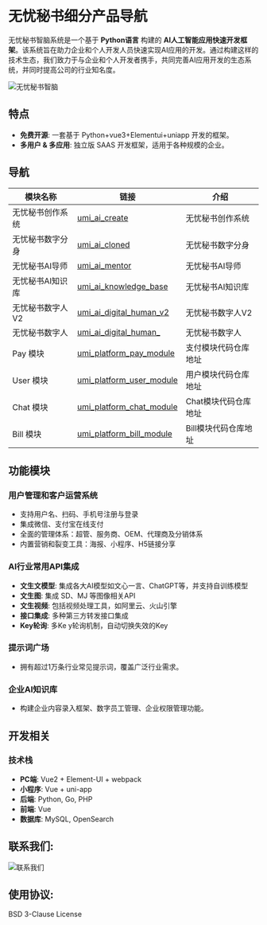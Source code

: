 # 无忧秘书细分产品导航

无忧秘书智脑系统是一个基于 **Python语言** 构建的 **AI人工智能应用快速开发框架**。该系统旨在助力企业和个人开发人员快速实现AI应用的开发。通过构建这样的技术生态，我们致力于与企业和个人开发者携手，共同完善AI应用开发的生态系统，并同时提高公司的行业知名度。

![无忧秘书智脑](https://umi-intelligence.oss-cn-shenzhen.aliyuncs.com/static/website/screenshot-ai.umi6.com-2024.03.13-10_15_32.png)

## 特点

- **免费开源**: 一套基于 Python+vue3+Elementui+uniapp 开发的框架。
- **多用户 & 多应用**: 独立版 SAAS 开发框架，适用于各种规模的企业。


## 导航
| 模块名称      | 链接                                                                               | 介绍           |
|-----------|----------------------------------------------------------------------------------|--------------|
| 无忧秘书创作系统  | [umi_ai_create](https://github.com/ymzn3820/umi_ai_create)                       | 无忧秘书创作系统     |
| 无忧秘书数字分身  | [umi_ai_cloned](https://github.com/ymzn3820/umi_ai_cloned)                       | 无忧秘书数字分身     |
| 无忧秘书AI导师  | [umi_ai_mentor](https://github.com/ymzn3820/umi_ai_mentor)                       | 无忧秘书AI导师     |
| 无忧秘书AI知识库 | [umi_ai_knowledge_base](https://github.com/ymzn3820/umi_ai_knowledge_base)       | 无忧秘书AI知识库    |
| 无忧秘书数字人V2 | [umi_ai_digital_human_v2](https://github.com/ymzn3820/umi_digital_human_v2)      | 无忧秘书数字人V2    |
| 无忧秘书数字人   | [umi_ai_digital_human_](https://github.com/ymzn3820/umi_digital_human)           | 无忧秘书数字人      |
| Pay 模块    | [umi_platform_pay_module](https://github.com/ymzn3820/umi_platform_pay_module)   | 支付模块代码仓库地址   |
| User 模块   | [umi_platform_user_module](https://github.com/ymzn3820/umi_platform_user_module) | 用户模块代码仓库地址   |
| Chat 模块   | [umi_platform_chat_module](https://github.com/ymzn3820/umi_platform_chat_module) | Chat模块代码仓库地址 |
| Bill 模块   | [umi_platform_bill_module](https://github.com/ymzn3820/umi_platform_bill_module) | Bill模块代码仓库地址 |


## 功能模块

### 用户管理和客户运营系统

- 支持用户名、扫码、手机号注册与登录
- 集成微信、支付宝在线支付
- 全面的管理体系：超管、服务商、OEM、代理商及分销体系
- 内置营销和裂变工具：海报、小程序、H5链接分享

### AI行业常用API集成

- **文生文模型**: 集成各大AI模型如文心一言、ChatGPT等，并支持自训练模型
- **文生图**: 集成 SD、MJ 等图像相关API
- **文生视频**: 包括视频处理工具，如阿里云、火山引擎
- **接口集成**: 多种第三方转发接口集成
- **Key轮询**: 多Ke                                                                                                                                                                                                                                                                                                         y轮询机制，自动切换失效的Key

### 提示词广场

- 拥有超过1万条行业常见提示词，覆盖广泛行业需求。

### 企业AI知识库

- 构建企业内容录入框架、数字员工管理、企业权限管理功能。

## 开发相关

### 技术栈

- **PC端**: Vue2 + Element-UI + webpack
- **小程序**: Vue + uni-app
- **后端**: Python, Go, PHP
- **前端**: Vue
- **数据库**: MySQL, OpenSearch

##  联系我们: 
![联系我们](https://umi-intelligence.oss-cn-shenzhen.aliyuncs.com/static/com/message_center/1705734163826.jpg)

## 使用协议: 
  BSD 3-Clause License

